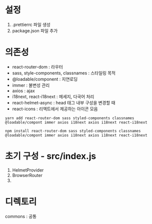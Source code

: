 # 설정

1. .prettierrc 파일 생성
2. package.json 파일 추가

# 의존성

- react-router-dom : 라우터
- sass, style-components, classnames : 스타일링 목적
- @loadable/component : 지연로딩
- immer : 불변성 관리
- axios : ajax
- i18next, react-i18next : 메세지, 다국어 처리
- react-helmet-async : head 태그 내부 구성을 변경할 때
- react-icons : 리액트에서 제공하는 아이콘 모음

```
yarn add react-router-dom sass styled-components classnames @loadable/compont immer axios i18next axios i18next react-i18next
```

```
npm install react-router-dom sass styled-components classnames @loadable/compont immer axios i18next axios i18next react-i18next
```

# 초기 구성 - src/index.js

1. HelmetProvider
2. BrowserRouter
3.


# 디렉토리
commons : 공통

